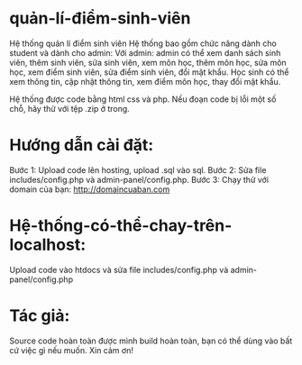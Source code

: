 # quản-lí-điểm-sinh-viên
Hệ thống quản lí điểm sinh viên 
Hệ thống bao gồm chức năng dành cho student và dành cho admin:
Với admin: admin có thể xem danh sách sinh viên, thêm sinh viên, sửa sinh viên, xem môn học, thêm môn học, sửa môn học, xem điểm sinh viên, sửa điểm sinh viên, đổi mật khẩu. 
Học sinh có thể xem thông tin, cập nhật thông tin, xem điểm môn học, thay đổi mật khẩu.

Hệ thống được code bằng html css và php. Nếu đoạn code bị lỗi một số chỗ, hãy thử với tệp .zip ở trong.


# Hướng dẫn cài đặt:
Bước 1: Upload code lên hosting, upload .sql vào sql.
Bước 2: Sửa file includes/config.php và admin-panel/config.php.
Bước 3: Chạy thử với domain của bạn: http://domaincuaban.com

# Hệ-thống-có-thể-chay-trên-localhost:
Upload code vào htdocs và sửa file includes/config.php và admin-panel/config.php

# Tác giả:
Source code hoàn toàn được mình build hoàn toàn, bạn có thể dùng vào bất cứ việc gì nếu muốn. Xin cảm ơn!
